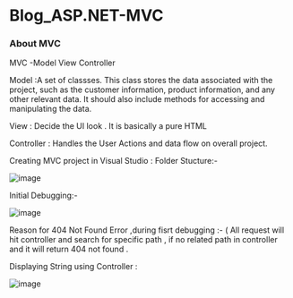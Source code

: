 # Blog_ASP.NET-MVC

### About MVC

MVC -Model View Controller

Model :A set of classses.
This class stores the data associated with the project, such as the customer information, product information, and any other relevant data. It should also include methods for accessing and manipulating the data.

View : Decide the UI look . It is basically a pure HTML

Controller : Handles the User Actions and data flow on overall project.

Creating MVC project in Visual Studio :
Folder Stucture:-

![image](https://user-images.githubusercontent.com/47238565/219874289-64e46f9a-584a-4f25-9964-55891f5f5454.png)

Initial Debugging:-

![image](https://user-images.githubusercontent.com/47238565/219874377-4df430b9-9ad1-42b2-b0ab-3821df00fb44.png)

Reason for 404 Not Found Error ,during fisrt debugging :- ( All request will hit controller and search for specific path , if no related path in controller and it will return 404 not found .

Displaying String using Controller :

![image](https://user-images.githubusercontent.com/47238565/219876566-bbaa6371-3903-4cc0-a282-cbad9b2a5ed9.png)

